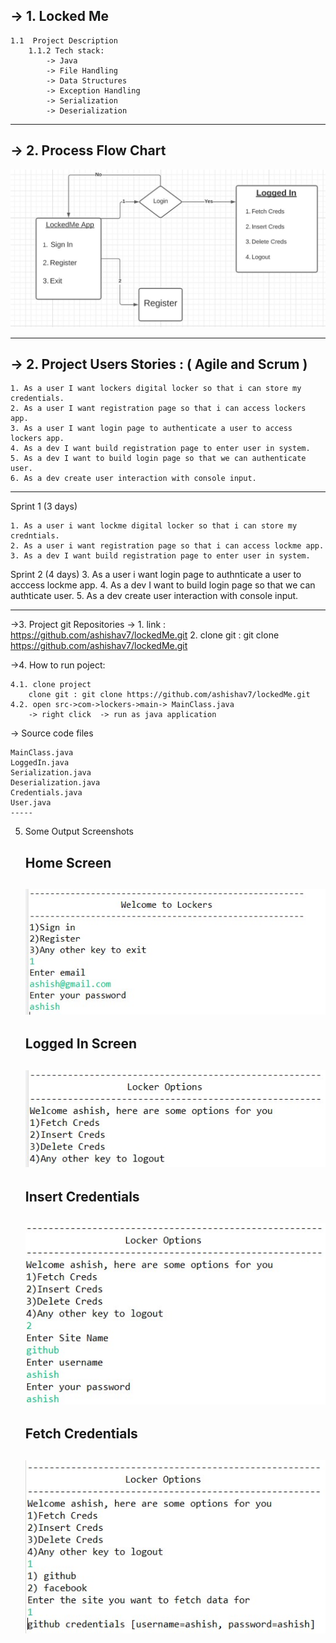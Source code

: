 ->  1. Locked Me 
---
	1.1  Project Description
		1.1.2 Tech stack:	
			-> Java
			-> File Handling
			-> Data Structures
			-> Exception Handling
			-> Serialization
			-> Deserialization
---
		
-> 2. Process Flow Chart
---
![Process Flow Chart](screenshots/process-flow.jpg)

---

-> 2. Project Users Stories : ( Agile and Scrum )
---

	1. As a user I want lockers digital locker so that i can store my credentials.
	2. As a user I want registration page so that i can access lockers app.
	3. As a user I want login page to authenticate a user to access lockers app.
	4. As a dev I want build registration page to enter user in system.
	5. As a dev I want to build login page so that we can authenticate user.
	6. As a dev create user interaction with console input.

---

Sprint 1 (3 days)

	1. As a user i want lockme digital locker so that i can store my credntials.
	2. As a user i want registration page so that i can access lockme app.
	3. As a dev I want build registration page to enter user in system.
	
Sprint 2 (4 days)
	3. As a user i want login page to authnticate a user to acccess lockme app.
	4. As a dev I want to build login page so that we can authticate user.
	5. As a dev create user interaction with console input.
	
---

->3. Project git Repositories -> 
	1. link : https://github.com/ashishav7/lockedMe.git
	2. clone git : git clone https://github.com/ashishav7/lockedMe.git
	

->4. How to run poject:
	
	4.1. clone project
		clone git : git clone https://github.com/ashishav7/lockedMe.git
	4.2. open src->com->lockers->main-> MainClass.java
		-> right click  -> run as java application

-> Source code files

	MainClass.java
	LoggedIn.java
	Serialization.java
	Deserialization.java
	Credentials.java
	User.java
	-----

5. Some Output Screenshots
	
	**Home Screen**
	---
	![Process Flow Chart](screenshots/mainscreen.jpg)
	---
	
	**Logged In Screen**
	---
	![Process Flow Chart](screenshots/loginsuccess.jpg)
	---
	
	**Insert Credentials**
	---
	![Process Flow Chart](screenshots/insertcreds.jpg)
	---
	
	**Fetch Credentials**
	---
	![Process Flow Chart](screenshots/fetchCredentials.jpg)
	---
